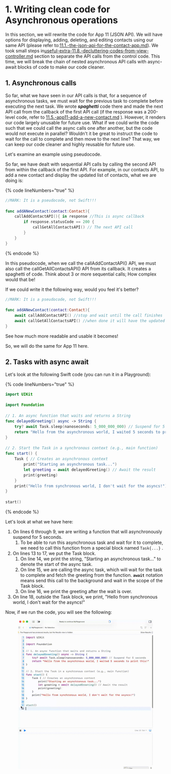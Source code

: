 # 1. Writing clean code for Asynchronous operations

In this section, we will rewrite the code for App 11 (JSON API). We will have options for displaying, adding, deleting, and editing contacts using our same API (please refer to:[11.1.-the-json-api-for-the-contact-app.md](../11.-working-with-json/11.1.-the-json-api-for-the-contact-app.md "mention")). We took small steps in[useful-extra-11.8.-decluttering-codes-from-view-controller.md](../11.-working-with-json/useful-extra-11.8.-decluttering-codes-from-view-controller.md "mention") section to separate the API calls from the control code. This time, we will break the chain of nested asynchronous API calls with async-await blocks of code to make our code cleaner.&#x20;

## 1. Asynchronous calls

So far, what we have seen in our API calls is that, for a sequence of asynchronous tasks, we must wait for the previous task to complete before executing the next task. We wrote _**spaghetti**_ code there and made the next API call from the callback of the first API call (if the response was a 200-level code, refer to [11.5.-app11-add-a-new-contact.md](../11.-working-with-json/11.5.-app11-add-a-new-contact.md "mention") ). However, it renders our code largely unusable for future use. What if we could write the code such that we could call the async calls one after another, but the code would not execute in parallel? Wouldn't it be great to instruct the code to wait for the call to complete and then move to the next line? That way, we can keep our code cleaner and highly reusable for future use. &#x20;

Let's examine an example using pseudocode.

So far, we have dealt with sequential API calls by calling the second API from within the callback of the first API. For example, in our contacts API,  to add a new contact and display the updated list of contacts, what we are doing is:

{% code lineNumbers="true" %}
```swift
//MARK: It is a pseudocode, not Swift!!!

func addANewContact(contact:Contact){
    callAddContactAPI(){ in response //This is async callback
        if response.statusCode == 200 {
            callGetAllContactsAPI() // The next API call
        }
    }
}
```
{% endcode %}

In this pseudocode, when we call the callAddContactAPI() API, we must also call the callGetAllContactsAPI() API from its callback. It creates a spaghetti of code. Think about 3 or more sequential calls; How complex would that be!

If we could write it the following way, would you feel it's better?

```swift
//MARK: It is a pseudocode, not Swift!!!

func addANewContact(contact:Contact){
    await callAddContactAPI() //stop and wait until the call finishes
    await callGetAllContactsAPI() //when done it will have the updated list
}
```

See how much more readable and usable it becomes!

So, we will do the same for App 11 here.

## 2. Tasks with async await

Let's look at the following Swift code (you can run it in a Playground):

{% code lineNumbers="true" %}
```swift
import UIKit

import Foundation

// 1. An async function that waits and returns a String
func delayedGreeting() async -> String {
    try? await Task.sleep(nanoseconds: 5_000_000_000) // Suspend for 5 seconds
    return "Hello from the asynchronous world, I waited 5 seconds to print this!"
}

// 2. Start the Task in a synchronous context (e.g., main function)
func start() {
    Task { // Creates an asynchronous context
        print("Starting an asynchronous task...")
        let greeting = await delayedGreeting() // Await the result
        print(greeting)
    }
    print("Hello from synchronous world, I don't wait for the asyncs!")
}

start()
```
{% endcode %}

Let's look at what we have here:

1. On lines 6 through 9, we are writing a function that will asynchronously suspend for 5 seconds.
   1. To be able to run this asynchronous task and wait for it to complete, we need to  call this function from a special block named `Task{...}` .
2. On lines 13 to 17, we put the Task block.
   1. On line 14, we print the string, "Starting an asynchronous task..." to denote the start of the async task.
   2. On line 15, we are calling the async task, which will wait for the task to complete and fetch the greeting from the function. **`await`** notation means send this call to the background and wait in the scope of the Task block.
   3. On line 16, we print the greeting after the wait is over.
3. On line 18, outside the Task block, we print, "Hello from synchronous world, I don't wait for the asyncs!"

Now, if we run the code, you will see the following:

<figure><img src="../.gitbook/assets/one (5).gif" alt=""><figcaption></figcaption></figure>

